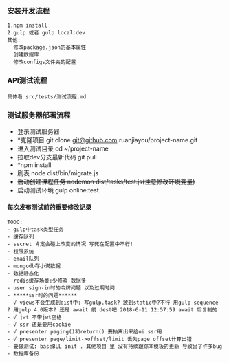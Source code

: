 ### 安装开发流程
```
1.npm install
2.gulp 或者 gulp local:dev
其他:
  修改package.json的基本属性
  创建数据库
  修改configs文件夹的配置
```
### API测试流程
```
具体看 src/tests/测试流程.md
```
### 测试服务器部署流程
- 登录测试服务器 
- *克隆项目 git clone git@github.com:ruanjiayou/project-name.git
- 进入测试目录 cd ~/project-name
- 拉取dev分支最新代码 git pull
- *npm install
- 刷表 node dist/bin/migrate.js
- ~~启动创建课程任务 nodemon dist/tasks/test.js(注意修改环境变量)~~
- 启动测试环境 gulp online:test
#### 每次发布测试前的重要修改记录
```
TODO:
- gulp中task类型任务
- 缓存队列
- secret 肯定会碰上改变的情况 写死在配置中不行!
- 权限系统
- email队列
- mongodb存小说数据
- 数据静态化
- redis缓存场景:少修改 数据多
- user sign-in时的令牌问题 以及过期时间
- *****ssr时的问题******
- √ views不会生成到dist中: 写gulp.task? 放到static中?不行 用gulp-sequence ? 用gulp 4.0版本? 还是 await 前 dest吧 2018-6-11 12:57:59 await 后复制的
- √ jwt 不带jwt空格
- √ ssr 还是要用cookie
- √ presenter paging()和return() 要抽离出来给ui ssr用
- √ presenter page/limit->offset/limit 丢失page offset计算出错
- 要做测试: baseBLL init . 其他项目 里 没有持续跟踪本模板的更新 导致出了许多bug
- 数据库备份
```